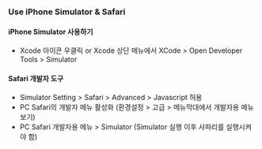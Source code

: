 ###  Use iPhone Simulator & Safari

#### iPhone Simulator 사용하기
- Xcode 아이콘 우클릭 or Xcode 상단 메뉴에서 XCode > Open Developer Tools > Simulator

#### Safari 개발자 도구
- Simulator Setting > Safari > Advanced > Javascript 허용
- PC Safari의 개발자 메뉴 활성화 (환경설정 > 고급 > 메뉴막대에서 개발자용 메뉴 보기)
- PC Safari 개발자용 메뉴 > Simulator (Simulator 실행 이후 사파리를 실행시켜야 함)
